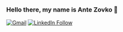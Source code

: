 ### Hello there, my name is Ante Zovko 👋

[![Gmail](https://img.shields.io/badge/Email-Contact-darkred?style=for-the-badge&logo=gmail&labelColor=grey&logoColor=white)](https://mail.google.com/mail/u/0/?view=cm&fs=1&to=antezovko.az@gmail.com&tf=1)
[![LinkedIn Follow](https://img.shields.io/badge/Instagram-Follow-E1306C?style=for-the-badge&logo=Instagram)](https://www.instagram.com/zovkoante23/)
